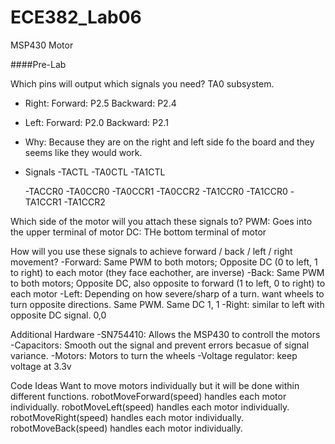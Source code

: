 ECE382_Lab06
============

MSP430 Motor

####Pre-Lab

Which pins will output which signals you need?
  TA0 subsystem. 
  - Right: Forward: P2.5 Backward: P2.4
  - Left: Forward: P2.0 Backward: P2.1
  - Why: Because they are on the right and left side fo the board and they seems like they would work. 
  - Signals
    -TACTL 
      -TA0CTL
      -TA1CTL

    -TACCR0
      -TA0CCR0
      -TA0CCR1
      -TA0CCR2
    -TA1CCR0
      -TA1CCR0
      -TA1CCR1
      -TA1CCR2

Which side of the motor will you attach these signals to?
  PWM: Goes into the upper terminal of motor
  DC: THe bottom terminal of motor

How will you use these signals to achieve forward / back / left / right movement?
  -Forward: Same PWM to both motors; Opposite DC (0 to left, 1 to right) to each motor (they face eachother, are inverse)
  -Back: Same PWM to both motors; Opposite DC, also opposite to forward (1 to left, 0 to right) to each motor
  -Left: Depending on how severe/sharp of a turn. want wheels to turn opposite directions. Same PWM. Same DC 1, 1
  -Right: similar to left with opposite DC signal. 0,0
  
Additional Hardware
  -SN754410: Allows the MSP430 to controll the motors
  -Capacitors: Smooth out the signal and prevent errors becasue of signal variance. 
  -Motors: Motors to turn the wheels
  -Voltage regulator: keep voltage at 3.3v
  
Code Ideas
  Want to move motors individually but it will be done within different functions. 
    robotMoveForward(speed)
      handles each motor individually. 
    robotMoveLeft(speed)
      handles each motor individually.
    robotMoveRight(speed)
      handles each motor individually.
    robotMoveBack(speed)
      handles each motor individually.
    
  
  

